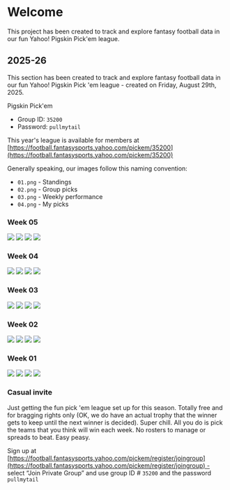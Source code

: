 # Welcome

This project has been created to track and explore fantasy football data in our fun Yahoo! Pigskin Pick'em league.

## 2025-26

This section has been created to track and explore fantasy football data in our fun Yahoo! Pigskin Pick 'em league - created on Friday, August 29th, 2025.

Pigskin Pick'em

- Group ID: `35200`
- Password: `pullmytail`

This year's league is available for members at [https://football.fantasysports.yahoo.com/pickem/35200](https://football.fantasysports.yahoo.com/pickem/35200)

Generally speaking, our images follow this naming convention:

- `01.png` - Standings
- `02.png` - Group picks
- `03.png` - Weekly performance
- `04.png` - My picks

### Week 05

![ ](./week-05/01.png)
![ ](./week-05/02.png)
![ ](./week-05/03.png)
![ ](./week-05/04.png)

### Week 04

![ ](./week-04/01.png)
![ ](./week-04/02.png)
![ ](./week-04/03.png)
![ ](./week-04/04.png)

### Week 03

![ ](./week-03/01.png)
![ ](./week-03/02.png)
![ ](./week-03/03.png)
![ ](./week-03/04.png)

### Week 02

![ ](./week-02/01.png)
![ ](./week-02/02.png)
![ ](./week-02/03.png)
![ ](./week-02/04.png)

### Week 01

![ ](./week-01/01.png)
![ ](./week-01/02.png)
![ ](./week-01/03.png)
![ ](./week-01/04.png)

### Casual invite

Just getting the fun pick 'em league set up for this season. Totally free and for bragging rights only (OK, we do have an actual trophy that the winner gets to keep until the next winner is decided). Super chill. All you do is pick the teams that you think will win each week. No rosters to manage or spreads to beat. Easy peasy.

Sign up at [https://football.fantasysports.yahoo.com/pickem/register/joingroup](https://football.fantasysports.yahoo.com/pickem/register/joingroup) - select “Join Private Group” and use group ID # `35200` and the password `pullmytail`

